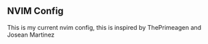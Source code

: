 ## NVIM Config

This is my current nvim config, this is inspired by ThePrimeagen and Josean Martinez
